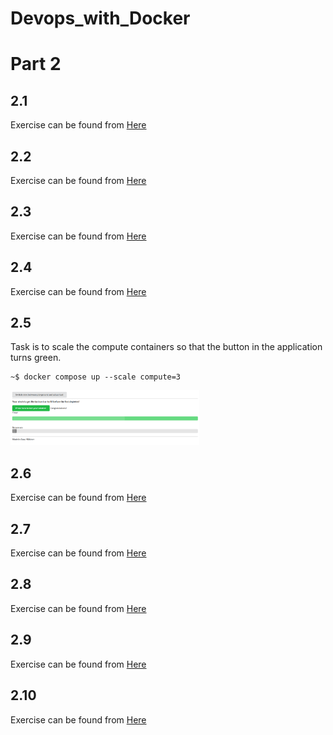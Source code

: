 # Devops_with_Docker
# Part 2

## 2.1
Exercise can be found from  [Here](Exercise2_1/README.md)

## 2.2
Exercise can be found from  [Here](Exercise2_2/README.md)

## 2.3
Exercise can be found from  [Here](Exercise2_3/README.md)

## 2.4
Exercise can be found from  [Here](Exercise2_4/README.md)

## 2.5
Task is to scale the compute containers so that the button in the application turns green.

```shell
~$ docker compose up --scale compute=3
```
<img src=Screenshot_devops_with_dock_p02_e25.png width="60%">

## 2.6
Exercise can be found from  [Here](Exercise2_6/README.md)

## 2.7
Exercise can be found from  [Here](Exercise2_7/README.md)

## 2.8
Exercise can be found from  [Here](Exercise2_8/README.md)

## 2.9
Exercise can be found from  [Here](Exercise2_9/README.md)

## 2.10
Exercise can be found from  [Here](Exercise2_10/README.md)
